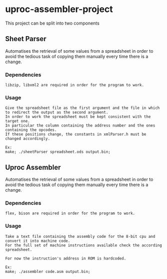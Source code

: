 # uproc-assembler-project

This project can be split into two components



## Sheet Parser

Automatises the retrieval of some values from a spreadsheet in order to avoid the tedious task of copying them manually every time there is a change.
    
### Dependencies

    libzip, libxml2 are required in order for the program to work.

### Usage
    
    Give the spreadsheet file as the first argument and the file in which to redirect the output as the second argument.
    In order to work the spreadsheet must be kept consistent with the target one.
    In particular the column containing the address number and the ones containing the opcodes. 
    If these positions change, the constants in xmlParser.h must be changed accordingly.

    Ex:
    make; ./sheetParser spreadsheet.ods output.bin;



## Uproc Assembler

Automatises the retrieval of some values from a spreadsheet in order to avoid the tedious task of copying them manually every time there is a change.
    
### Dependencies

    flex, bison are required in order for the program to work.

### Usage
    
    Take a text file containing the assembly code for the 8-bit cpu and convert it into machine code.
    For the full set of machine instructions available check the according spreadsheet.
    
    For now the instruction's address in ROM is hardcoded.

    Ex:
    make; ./assembler code.asm output.bin;

